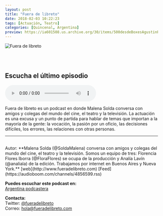 ```yaml
---
layout: post
title: "Fuera de libreto"
date: 2018-02-03 10:22:23
tags: [Actuación, Teatro]
categories: [Quincenal, Argentina]
preview: https://ia601508.us.archive.org/30/items/500desdeBoxesAgustinPalmeiro/FueraLibreto300.jpg
---
```


![Fuera de libreto](https://ia601508.us.archive.org/30/items/500desdeBoxesAgustinPalmeiro/FueraLibreto500.jpg)

<br/>
<br/>

## Escucha el último episodio

<!--reproductor-feed=https://audioboom.com/channels/4856599.rss-->
<!--reproductor-start-->
<audio id="audio" preload="auto" controls="" src="https://audioboom.com/posts/6189992.mp3?source=rss&stitched=1"></audio>
<!--reproductor-end-->

Fuera de libreto es un podcast en donde Malena Solda conversa con amigos y colegas del mundo del cine, el teatro y la televisión. La actuación es una excusa y un punto de partida para hablar de temas que importan a la mayoría de la gente: la vocación, la pasión por un oficio, las decisiones difíciles, los errores, las relaciones con otras personas.  

_ _ _
<br>
Autor: **Malena Solda (@SoldaMalena) conversa con amigos y colegas del mundo del cine, el teatro y la televisión. Somos un equipo de tres: Florencia Flores Iborra (@FloraFlores) se ocupa de la producción y Analía Lavín (@analiala) de la edición. Trabajamos por internet en Buenos Aires y Nueva York.**  
[web](http://www.fueradelibreto.com)  
[Feed](https://audioboom.com/channels/4856599.rss)  


**Puedes escuchar este podcast en:**  
[Argentina podcastera](http://www.argentinapodcastera.com.ar/)  


**Contacta:**  
Twitter: [@fueradelibreto](https://twitter.com/fueradelibreto)  
Correo: [hola@fueradelibreto.com](mailto:hola@fueradelibreto.com)  


